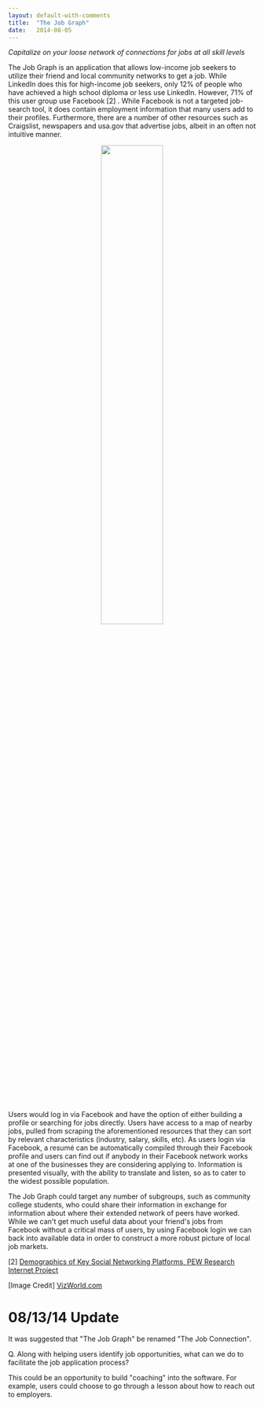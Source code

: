 ```yaml
---
layout: default-with-comments
title:  "The Job Graph"
date:   2014-08-05
---
```


_Capitalize on your loose network of connections for jobs at all skill levels_

The Job Graph is an application that allows low-income job seekers to utilize their friend and local community networks to get a job. While LinkedIn does this for high-income job seekers, only 12% of people who have achieved a high school diploma or less use LinkedIn.  However, 71% of this user group use Facebook [2] . While Facebook is not a targeted job-search tool, it does contain employment information that many users add to their profiles. Furthermore, there are a number of other resources such as Craigslist, newspapers and usa.gov that advertise jobs, albeit in an often not intuitive manner.

<center>
	<img src="{{site.baseurl}}/images/five_ideas/job_graph.jpg" width="50%">
</center>

Users would log in via Facebook and have the option of either building a profile or searching for jobs directly. Users have access to a map of nearby jobs, pulled from scraping the aforementioned resources that they can sort by relevant characteristics (industry, salary, skills, etc). As users login via Facebook, a resumé can be automatically compiled through their Facebook profile and users can find out if anybody in their Facebook network works at one of the businesses they are considering applying to. Information is presented visually, with the ability to translate and listen, so as to cater to the widest possible population.

The Job Graph could target any number of subgroups, such as community college students, who could share their information in exchange for information about where their extended network of peers have worked. While we can't get much useful data about your friend's jobs from Facebook without a critical mass of users, by using Facebook login we can back into available data in order to construct a more robust picture of local job markets. 

[2] [Demographics of Key Social Networking Platforms, PEW Research Internet Project](http://www.pewinternet.org/2013/12/30/demographics-of-key-social-networking-platforms/)

[Image Credit] [VizWorld.com](http://static.vizworld.com/wp-content/uploads/2010/07/facebook-graph.jpg)

# 08/13/14 Update

It was suggested that "The Job Graph" be renamed "The Job Connection".

Q. Along with helping users identify job opportunities, what can we do to facilitate the job application process?

This could be an opportunity to build "coaching" into the software. For example, users could choose to go through a lesson about how to reach out to employers.



